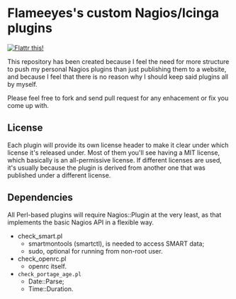 Flameeyes's custom Nagios/Icinga plugins
========================================

[![Flattr this!](http://api.flattr.com/button/flattr-badge-large.png)](https://flattr.com/thing/1014927)

This repository has been created because I feel the need for more
structure to push my personal Nagios plugins than just publishing them
to a website, and because I feel that there is no reason why I should
keep said plugins all by myself.

Please feel free to fork and send pull request for any enhacement or
fix you come up with.

License
-------

Each plugin will provide its own license header to make it clear under
which license it's released under. Most of them you'll see having a
MIT license, which basically is an all-permissive license. If
different licenses are used, it's usually because the plugin is
derived from another one that was published under a different license.

Dependencies
------------

All Perl-based plugins will require Nagios::Plugin at the very least,
as that implements the basic Nagios API in a flexible way.

 * check_smart.pl
   - smartmontools (smartctl), is needed to access SMART data;
   - sudo, optional for running from non-root user.
 * check_openrc.pl
   - openrc itself.
 * `check_portage_age.pl`
   - Date::Parse;
   - Time::Duration.

